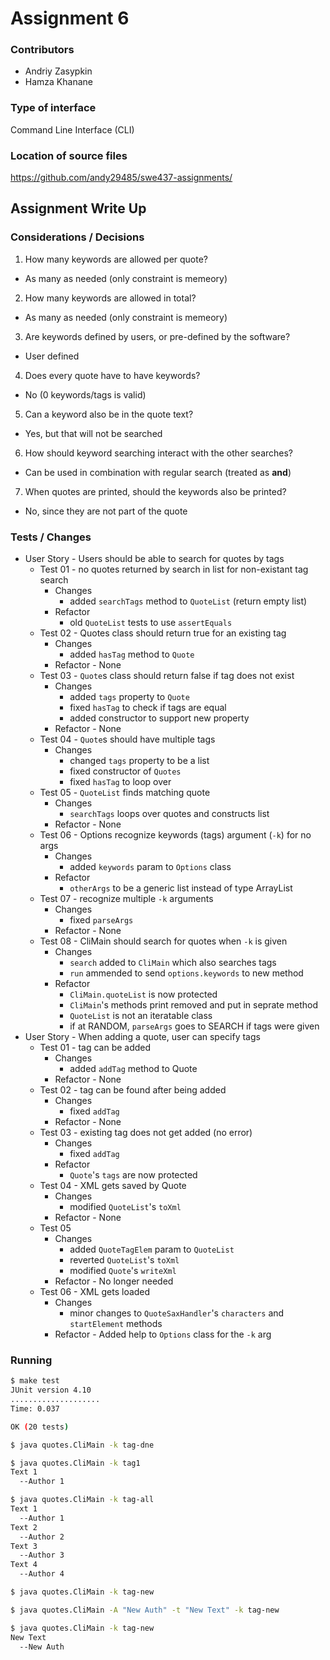 # Assignment 6

### Contributors
- Andriy Zasypkin
- Hamza Khanane

### Type of interface
Command Line Interface (CLI)

### Location of source files
https://github.com/andy29485/swe437-assignments/

<div style="page-break-after: always;"></div>

## Assignment Write Up

### Considerations / Decisions
1. How many keywords are allowed per quote?
  - As many as needed (only constraint is memeory)
2. How many keywords are allowed in total?
  - As many as needed (only constraint is memeory)
3. Are keywords defined by users, or pre-defined by the software?
  - User defined
4. Does every quote have to have keywords?
  - No (0 keywords/tags is valid)
5. Can a keyword also be in the quote text?
  - Yes, but that will not be searched
6. How should keyword searching interact with the other searches?
  - Can be used in combination with regular search (treated as **and**)
7. When quotes are printed, should the keywords also be printed?
  - No, since they are not part of the quote

### Tests / Changes

- User Story - Users should be able to search for quotes by tags
  - Test 01 - no quotes returned by search in list for non-existant tag search
    - Changes
      - added `searchTags` method to `QuoteList` (return empty list)
    - Refactor
      - old `QuoteList` tests to use `assertEquals`
  - Test 02 - Quotes class should return true for an existing tag
    - Changes
      - added `hasTag` method to `Quote`
    - Refactor - None
  - Test 03 - `Quote`s class should return false if tag does not exist
    - Changes
      - added `tags` property to `Quote`
      - fixed `hasTag` to check if tags are equal
      - added constructor to support new property
    - Refactor - None
  - Test 04 - `Quote`s should have multiple tags
    - Changes
      - changed `tags` property to be a list
      - fixed constructor of `Quotes`
      - fixed `hasTag` to loop over
  - Test 05 - `QuoteList` finds matching quote
    - Changes
      - `searchTags` loops over quotes and constructs list
    - Refactor - None
  - Test 06 - Options recognize keywords (tags) argument (`-k`) for no args
    - Changes
      - added `keywords` param to `Options` class
    - Refactor
      - `otherArgs` to be a generic list instead of type ArrayList
  - Test 07 - recognize multiple `-k` arguments
    - Changes
      - fixed `parseArgs`
    - Refactor - None
  - Test 08 - CliMain should search for quotes when `-k` is given
    - Changes
      - `search` added to `CliMain` which also searches tags
      - `run` ammended to send `options.keywords` to new method
    - Refactor
      - `CliMain.quoteList` is now protected
      - `CliMain`'s methods print removed and put in seprate method
      - `QuoteList` is not an iteratable class
      - if at RANDOM, `parseArgs` goes to SEARCH if tags were given
- User Story - When adding a quote, user can specify tags
  - Test 01 - tag can be added
    - Changes
      - added `addTag` method to Quote
    - Refactor - None
  - Test 02 - tag can be found after being added
    - Changes
      - fixed `addTag`
    - Refactor - None
  - Test 03 - existing tag does not get added (no error)
    - Changes
      - fixed `addTag`
    - Refactor
      - `Quote`'s `tags` are now protected
  - Test 04 - XML gets saved by Quote
    - Changes
      - modified `QuoteList`'s `toXml`
    - Refactor - None
  - Test 05
    - Changes
      - added `QuoteTagElem` param to `QuoteList`
      - reverted `QuoteList`'s `toXml`
      - modified `Quote`'s `writeXml`
    - Refactor - No longer needed
  - Test 06 - XML gets loaded
    - Changes
      - minor changes to `QuoteSaxHandler`'s
        `characters` and `startElement` methods
    - Refactor - Added help to `Options` class for the `-k` arg

### Running
```bash
$ make test
JUnit version 4.10
....................
Time: 0.037

OK (20 tests)

$ java quotes.CliMain -k tag-dne

$ java quotes.CliMain -k tag1
Text 1
  --Author 1

$ java quotes.CliMain -k tag-all
Text 1
  --Author 1
Text 2
  --Author 2
Text 3
  --Author 3
Text 4
  --Author 4

$ java quotes.CliMain -k tag-new

$ java quotes.CliMain -A "New Auth" -t "New Text" -k tag-new

$ java quotes.CliMain -k tag-new
New Text
  --New Auth
```

